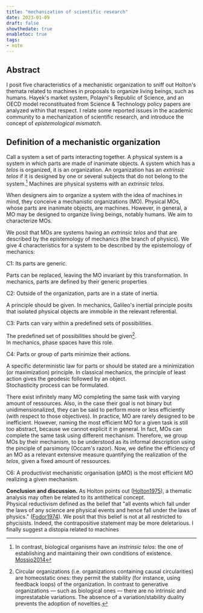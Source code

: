 ```yaml
---
title: "mechanization of scientific research"
date: 2023-01-09
draft: false
showthedate: true
enabletoc: true
tags:
- note
---
```


## **Abstract**
I posit five characteristics of a mechanistic organization to sniff out Holton's themata related to machines in proposals to organize living beings, such as humans. 
Hayek's market system, Polayni's Republic of Science, and an OECD model reconstituated from Science & Technology policy papers are analyzed within that respect. 
I relate some reported issues in the academic community to a mechanization of scientific research, and introduce the concept of *epistemological mismatch*. 


## Definition of a mechanistic organization
Call a system a set of parts interacting together. 
A physical system is a system in which parts are made of inanimate objects. 
A system which has a *telos* is organized, it is an organization. 
An organization has an *extrinsic* *telos* if it is designed by one or several subjects that do not belong to the system.[^1] 
Machines are physical systems with an *extrinsic* *telos*. 

When designers aim to organize a system with the idea of machines in mind, they conceive a mechanistic organizations (MO).
Physical MOs, whose parts are inanimate objects, are machines. 
However, in general, a MO may be designed to organize living beings, notably humans. 
We aim to characterize MOs. 

We posit that MOs are systems having an *extrinsic* *telos* and that are described by the epistemology of mechanics (the branch of physics). 
We give 4 characteristics for a system to be described by the epistemology of mechanics: 

C1: Its parts are generic.

Parts can be replaced, leaving the MO invariant by this transformation.
In mechanics, parts are defined by their generic properties 


C2: Outside of the organization, parts are in a state of inertia.

A principle should be given. 
In mechanics, Galileo's inertial principle posits that isolated physical objects are immobile in the relevant referential. 


C3: Parts can vary within a predefined sets of possibilities. 

The predefined set of possibilities should be given[^2].  
In mechanics, phase spaces have this role. 
 
C4: Parts or group of parts minimize their actions. 

A specific deterministic law for parts or should be stated are a minimization (or maximization) principle.
In classical mechanics, the principle of least action gives the geodesic followed by an object.  
Stochasticity process can be formulated. 


There exist infinitely many MO completing the same task with varying amount of ressources. Also, in the case their goal is not binary but unidimensionalized, they can be said to perform more or less efficiently (with respect to those objectives). In practice, MO are rarely designed to be inefficient. However, naming the most efficient MO for a given task is still too abstract, because we cannot explicit it in general. In fact, MOs can complete the same task using different mechanism. Therefore, we group MOs by their mechanism, to be understood as its informal description using the pinciple of parsimony (Occam's razor). Now, we define the efficiency of an MO as a relevant extensive measure quantifying the realization of the *telos*, given a fixed amount of ressources. 



C6: A productivist mechanistic organisation (pMO) is the most efficient MO realizing a given mechanism. 





**Conclusion and discussion.** 
As Holton points out ([Holton1975](reference/Holton1975.md)), a thematic analysis may often be related to its antithetical concept.   
Physical reductivism defined as the belief that "all events which fall under the laws of any science are physical events and hence fall under the laws of physics." ([Fodor1974](reference/Fodor1974.md)). 
We posit that this belief is not at all restricted to phycisists. Indeed, the contrapositive statement may be more deletarious. 
I finally suggest a distopia related to machines

[^1]: In contrast, biological organisms have an *instrinsic* *telos*: the one of establishing and maintaining their own conditions of existence. [Mossio2014](reference/Mossio2014.md)
[^2]: Circular organizations (i.e. organizations containing causal circularities) are homeostatic ones: they permit the stability (for instance, using feedback loops) of the organization. In contrast to generative organizations — such as biological ones — there are no intrinsic and imprestatable variations. The absence of a variation/stability duality prevents the adoption of novelties. 
